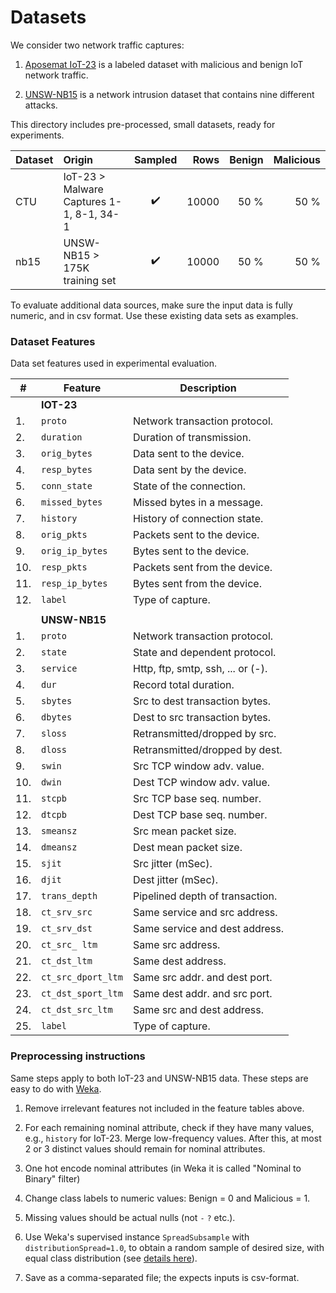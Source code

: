 # Datasets

We consider two network traffic captures:

1. [Aposemat IoT-23](https://www.stratosphereips.org/datasets-iot23/) is a labeled dataset with malicious and benign IoT
   network traffic.

2. [UNSW-NB15](https://research.unsw.edu.au/projects/unsw-nb15-dataset) is a network intrusion dataset that contains
   nine different attacks.

This directory includes pre-processed, small datasets, ready for experiments.

| Dataset | Origin                                   | Sampled |  Rows | Benign | Malicious | 
|:--------|:-----------------------------------------|:-------:|------:|-------:|----------:|
| CTU     | IoT-23 > Malware Captures 1-1, 8-1, 34-1 |   ✔️    | 10000 |   50 % |      50 % |
| nb15    | UNSW-NB15 > 175K training set            |   ✔️    | 10000 |   50 % |      50 % |

To evaluate additional data sources, make sure the input data is fully numeric, and in csv format.
Use these existing data sets as examples.

### Dataset Features

Data set features used in experimental evaluation.

| #   | Feature            | Description                       |
|-----|--------------------|-----------------------------------|
|     | **IOT-23**         |                                   | 
| 1.  | `proto `           | Network transaction protocol.     |
| 2.  | `duration`         | Duration of transmission.         |
| 3.  | `orig_bytes `      | Data sent to the device.          |
| 4.  | `resp_bytes `      | Data sent by the device.          |
| 5.  | `conn_state `      | State of the connection.          |
| 6.  | `missed_bytes `    | Missed bytes in a message.        |
| 7.  | `history `         | History of connection state.      |
| 8.  | `orig_pkts`        | Packets sent to the device.       |
| 9.  | `orig_ip_bytes `   | Bytes sent to the device.         |
| 10. | `resp_pkts`        | Packets sent from the device.     |
| 11. | `resp_ip_bytes `   | Bytes sent from the device.       |
| 12. | `label `           | Type of capture.                  |
|     |                    |                                   |
|     | **UNSW-NB15**      |                                   | 
 | 1.  | `proto`            | Network transaction protocol.     |
 | 2.  | `state`            | State and dependent protocol.     |
 | 3.  | `service`          | Http, ftp, smtp, ssh, ... or (-). |
 | 4.  | `dur`              | Record total duration.            |
 | 5.  | `sbytes`           | Src to dest transaction bytes.    |
 | 6.  | `dbytes`           | Dest to src transaction bytes.    |
 | 7.  | `sloss`            | Retransmitted/dropped by src.     |
 | 8.  | `dloss`            | Retransmitted/dropped by dest.    |
 | 9.  | `swin`             | Src TCP window adv. value.        |
 | 10. | `dwin`             | Dest TCP window adv. value.       |
 | 11. | `stcpb`            | Src TCP base seq. number.         |
 | 12. | `dtcpb`            | Dest TCP base seq. number.        |
 | 13. | `smeansz`          | Src mean packet size.             |
 | 14. | `dmeansz`          | Dest mean packet size.            |
 | 15. | `sjit`             | Src jitter (mSec).                |
 | 16. | `djit`             | Dest jitter (mSec).               |
 | 17. | `trans_depth`      | Pipelined depth of transaction.   |
 | 18. | `ct_srv_src`       | Same service and src address.     |
 | 19. | `ct_srv_dst`       | Same service and dest address.    |
 | 20. | `ct_src_ ltm`      | Same src address.                 |
 | 21. | `ct_dst_ltm`       | Same dest address.                |
 | 22. | `ct_src_dport_ltm` | Same src addr. and dest port.     |
 | 23. | `ct_dst_sport_ltm` | Same dest addr. and src port.     |
 | 24. | `ct_dst_src_ltm`   | Same src and dest address.        |
 | 25. | `label`            | Type of capture.                  |


### Preprocessing instructions

Same steps apply to both IoT-23 and UNSW-NB15 data. These steps are easy to do with [Weka](https://waikato.github.io/weka-wiki/downloading_weka/).

1. Remove irrelevant features not included in the feature tables above.

2. For each remaining nominal attribute, check if they have many values, e.g., `history` for IoT-23.
   Merge low-frequency values. After this, at most 2 or 3 distinct values should remain for nominal attributes.

3. One hot encode nominal attributes (in Weka it is called "Nominal to Binary" filter)

4. Change class labels to numeric values: Benign = 0 and Malicious = 1.

5. Missing values should be actual nulls (not `-` `?` etc.).

6. Use Weka's supervised instance `SpreadSubsample` with `distributionSpread=1.0`, 
   to obtain a random sample of desired size, with equal class distribution (see [details here](https://waikato.github.io/weka-blog/posts/2019-01-30-sampling/)).

7. Save as a comma-separated file; the expects inputs is csv-format.